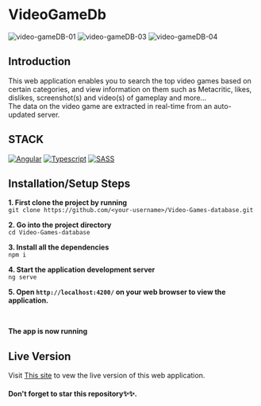 # VideoGameDb

![video-gameDB-01](https://user-images.githubusercontent.com/76836006/165224972-3bce95ec-b38e-49c7-8890-e844d5206a55.JPG)
![video-gameDB-03](https://user-images.githubusercontent.com/76836006/165224991-78296e00-1ea4-4878-9032-6a25db813e75.JPG)
![video-gameDB-04](https://user-images.githubusercontent.com/76836006/165224997-1a6e24c1-8478-456c-8aeb-f70ded6ba5cf.JPG)

## Introduction
This web application enables you to search the top video games based on certain categories, and view information on them such as Metacritic, likes, dislikes, screenshot(s) and video(s) of gameplay and more... <br />
The data on the video game are extracted in real-time from an auto-updated server. 

## STACK
[![Angular](https://img.shields.io/badge/Angular-DD0031?style=for-the-badge&logo=angular&logoColor=white)](https://github.com/Exclusiveideas)
[![Typescript](https://img.shields.io/badge/TypeScript-007ACC?style=for-the-badge&logo=typescript&logoColor=white)](https://github.com/Exclusiveideas)
[![SASS](https://img.shields.io/badge/Sass-CC6699?style=for-the-badge&logo=sass&logoColor=white)](https://github.com/Exclusiveideas)

## Installation/Setup Steps 
**1. First clone the project by running** <br />
   ``` git clone https://github.com/<your-username>/Video-Games-database.git ```
<br />

**2. Go into the project directory**  <br />
   ``` cd Video-Games-database ``` 
   <br />
   
**3. Install all the dependencies** <br />
    ``` npm i ``` 
    <br />
    
**4. Start the application development server**<br />
    ``` ng serve ```
    <br />
    
**5. Open `http://localhost:4200/` on your web browser to view the application.**<br />

<br /> 


**The app is now running**
<br />

## Live Version
Visit [This site](https://video-games-db.vercel.app) to vew the live version of this web application.
<br />

#### Don't forget to star this repository✨✨.
